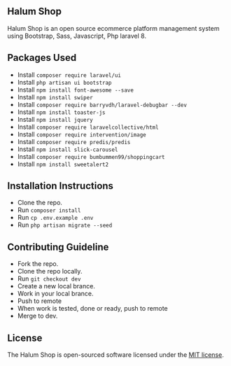 ## Halum Shop

Halum Shop is an open source ecommerce platform management system using Bootstrap, Sass, Javascript, Php laravel 8.

## Packages Used

-   Install `composer require laravel/ui`
-   Install `php artisan ui bootstrap`
-   Install `npm install font-awesome --save`
-   Install `npm install swiper`
-   Install `composer require barryvdh/laravel-debugbar --dev`
-   Install `npm install toaster-js`
-   Install `npm install jquery`
-   Install `composer require laravelcollective/html`
-   Install `composer require intervention/image`
-   Install `composer require predis/predis`
-   Install `npm install slick-carousel`
-   Install `composer require bumbummen99/shoppingcart`
-   Install `npm install sweetalert2`

## Installation Instructions

-   Clone the repo.
-   Run `composer install`
-   Run `cp .env.example .env`
-   Run `php artisan migrate --seed`

## Contributing Guideline

-   Fork the repo.
-   Clone the repo locally.
-   Run `git checkout dev`
-   Create a new local brance.
-   Work in your local brance.
-   Push to remote
-   When work is tested, done or ready, push to remote
-   Merge to dev.

## License

The Halum Shop is open-sourced software licensed under the [MIT license](https://opensource.org/licenses/MIT).

